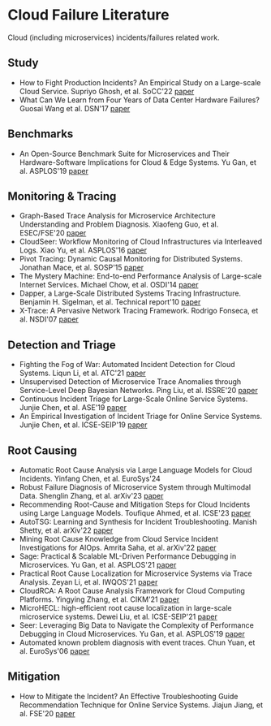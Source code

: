 # Cloud Failure Literature
Cloud (including microservices) incidents/failures related work.


## Study
- How to Fight Production Incidents? An Empirical Study on a Large-scale Cloud Service. Supriyo Ghosh, et al. SoCC'22 [paper](https://arxiv.org/pdf/2109.01111.pdf)
- What Can We Learn from Four Years of Data Center Hardware Failures? Guosai Wang et al. DSN'17 [paper](https://people.iiis.tsinghua.edu.cn/~weixu/Krvdro9c/dsn17-wang.pdf)

## Benchmarks
- An Open-Source Benchmark Suite for Microservices and Their Hardware-Software Implications for Cloud & Edge Systems. Yu Gan, et al. ASPLOS'19 [paper](https://gy1005.github.io/publication/2019.asplos.deathstarbench/2019.asplos.deathstarbench.pdf)
  
## Monitoring & Tracing
- Graph-Based Trace Analysis for Microservice Architecture Understanding and Problem Diagnosis. Xiaofeng Guo, et al. ESEC/FSE'20 [paper](https://dl.acm.org/doi/pdf/10.1145/3368089.3417066) 
- CloudSeer: Workflow Monitoring of Cloud Infrastructures via Interleaved Logs. Xiao Yu, et al. ASPLOS'16 [paper](https://dl.acm.org/doi/10.1145/2872362.2872407)
- Pivot Tracing: Dynamic Causal Monitoring for Distributed Systems. Jonathan Mace, et al. SOSP'15 [paper](https://dl.acm.org/doi/10.1145/2815400.2815415)
- The Mystery Machine: End-to-end Performance Analysis of Large-scale Internet Services. Michael Chow, et al. OSDI'14 [paper](https://dl.acm.org/doi/10.1145/2872362.2872407)
- Dapper, a Large-Scale Distributed Systems Tracing Infrastructure. Benjamin H. Sigelman, et al. Technical report'10 [paper](https://static.googleusercontent.com/media/research.google.com/en//archive/papers/dapper-2010-1.pdf)
- X-Trace: A Pervasive Network Tracing Framework. Rodrigo Fonseca, et al. NSDI'07 [paper](https://www.usenix.org/legacy/event/nsdi07/tech/full_papers/fonseca/fonseca.pdf)


## Detection and Triage
- Fighting the Fog of War: Automated Incident Detection for Cloud Systems. Liqun Li, et al. ATC'21 [paper](https://www.usenix.org/system/files/atc21-li-liqun.pdf)
- Unsupervised Detection of Microservice Trace Anomalies through Service-Level Deep Bayesian Networks. Ping Liu, et al. ISSRE'20 [paper](https://netman.aiops.org/wp-content/uploads/2020/09/%E5%88%98%E5%B9%B3issre.pdf)
- Continuous Incident Triage for Large-Scale Online Service Systems. Junjie Chen, et al. ASE'19 [paper](http://hongyujohn.github.io/ASE19b.pdf)
- An Empirical Investigation of Incident Triage for Online Service Systems. Junjie Chen, et al. ICSE-SEIP'19 [paper](https://netman.aiops.org/~peidan/ANM2021/12.IncidentManagement/LectureCoverage/2019ICSE_An%20Empirical%20Investigation%20of%20Incident%20Triage%20for%20Online%20Service%20Systems.pdf)


## Root Causing
- Automatic Root Cause Analysis via Large Language Models for Cloud Incidents. Yinfang Chen, et al. EuroSys'24
- Robust Failure Diagnosis of Microservice System through Multimodal Data. Shenglin Zhang, et al. arXiv'23 [paper](https://arxiv.org/pdf/2302.10512.pdf)
- Recommending Root-Cause and Mitigation Steps for Cloud Incidents using Large Language Models. Toufique Ahmed, et al. ICSE'23 [paper](https://arxiv.org/pdf/2301.03797.pdf)
- AutoTSG: Learning and Synthesis for Incident Troubleshooting. Manish Shetty, et al. arXiv'22 [paper](https://arxiv.org/pdf/2205.13457.pdf)
- Mining Root Cause Knowledge from Cloud Service Incident Investigations for AIOps. Amrita Saha, et al. arXiv'22 [paper](https://arxiv.org/pdf/2204.11598.pdf)
- Sage: Practical & Scalable ML-Driven Performance Debugging in Microservices. Yu Gan, et al. ASPLOS'21 [paper](https://gy1005.github.io/publication/2021.asplos.sage/2021.asplos.sage.pdf)
- Practical Root Cause Localization for Microservice Systems via Trace Analysis. Zeyan Li, et al. IWQOS'21 [paper](https://netman.aiops.org/wp-content/uploads/2021/05/1570705191.pdf)
- CloudRCA: A Root Cause Analysis Framework for Cloud Computing Platforms. Yingying Zhang, et al. CIKM'21 [paper](https://arxiv.org/pdf/2111.03753.pdf)
- MicroHECL: high-efficient root cause localization in large-scale microservice systems. Dewei Liu, et al. ICSE-SEIP'21 [paper](https://dl.acm.org/doi/10.1109/ICSE-SEIP52600.2021.00043)
- Seer: Leveraging Big Data to Navigate the Complexity of Performance Debugging in Cloud Microservices. Yu Gan, et al. ASPLOS'19 [paper](https://www.csl.cornell.edu/~delimitrou/papers/2019.asplos.seer.pdf)
- Automated known problem diagnosis with event traces. Chun Yuan, et al. EuroSys'06 [paper](https://dl.acm.org/doi/10.1145/1217935.1217972)


## Mitigation
- How to Mitigate the Incident? An Effective Troubleshooting Guide Recommendation Technique for Online Service Systems. Jiajun Jiang, et al. FSE'20 [paper](https://xgdsmileboy.github.io/files/paper/deeprmd-fse20.pdf)

<!-- ## Learning-based
### Literature
- Effective Bug Triage Based on Historical Bug-Fix Information
 -->
